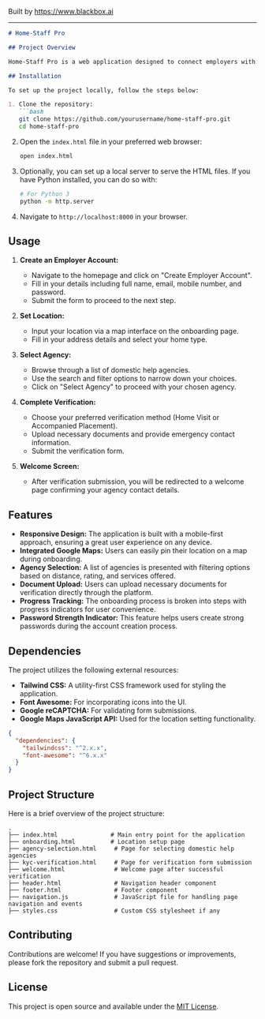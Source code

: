 
Built by https://www.blackbox.ai

---

```markdown
# Home-Staff Pro

## Project Overview

Home-Staff Pro is a web application designed to connect employers with trusted domestic help agencies. This platform streamlines the hiring process for domestic help, allowing users to navigate through a seamless onboarding experience, from account creation to agency selection and verification. 

## Installation

To set up the project locally, follow the steps below:

1. Clone the repository:
   ```bash
   git clone https://github.com/yourusername/home-staff-pro.git
   cd home-staff-pro
   ```

2. Open the `index.html` file in your preferred web browser:
   ```bash
   open index.html
   ```

3. Optionally, you can set up a local server to serve the HTML files. If you have Python installed, you can do so with:
   ```bash
   # For Python 3
   python -m http.server
   ```

4. Navigate to `http://localhost:8000` in your browser.

## Usage

1. **Create an Employer Account:**
   - Navigate to the homepage and click on "Create Employer Account".
   - Fill in your details including full name, email, mobile number, and password.
   - Submit the form to proceed to the next step.

2. **Set Location:**
   - Input your location via a map interface on the onboarding page.
   - Fill in your address details and select your home type.

3. **Select Agency:**
   - Browse through a list of domestic help agencies.
   - Use the search and filter options to narrow down your choices.
   - Click on "Select Agency" to proceed with your chosen agency.

4. **Complete Verification:**
   - Choose your preferred verification method (Home Visit or Accompanied Placement).
   - Upload necessary documents and provide emergency contact information.
   - Submit the verification form.

5. **Welcome Screen:**
   - After verification submission, you will be redirected to a welcome page confirming your agency contact details.

## Features

- **Responsive Design:** The application is built with a mobile-first approach, ensuring a great user experience on any device.
- **Integrated Google Maps:** Users can easily pin their location on a map during onboarding.
- **Agency Selection:** A list of agencies is presented with filtering options based on distance, rating, and services offered.
- **Document Upload:** Users can upload necessary documents for verification directly through the platform.
- **Progress Tracking:** The onboarding process is broken into steps with progress indicators for user convenience.
- **Password Strength Indicator:** This feature helps users create strong passwords during the account creation process.

## Dependencies

The project utilizes the following external resources:

- **Tailwind CSS:** A utility-first CSS framework used for styling the application.
- **Font Awesome:** For incorporating icons into the UI.
- **Google reCAPTCHA:** For validating form submissions.
- **Google Maps JavaScript API:** Used for the location setting functionality.

```json
{
  "dependencies": {
    "tailwindcss": "^2.x.x",
    "font-awesome": "^6.x.x"
  }
}
```

## Project Structure

Here is a brief overview of the project structure:

```
.
├── index.html               # Main entry point for the application
├── onboarding.html          # Location setup page
├── agency-selection.html     # Page for selecting domestic help agencies
├── kyc-verification.html     # Page for verification form submission
├── welcome.html              # Welcome page after successful verification
├── header.html               # Navigation header component
├── footer.html               # Footer component
├── navigation.js             # JavaScript file for handling page navigation and events
├── styles.css                # Custom CSS stylesheet if any
```

## Contributing

Contributions are welcome! If you have suggestions or improvements, please fork the repository and submit a pull request. 

## License

This project is open source and available under the [MIT License](LICENSE).
```